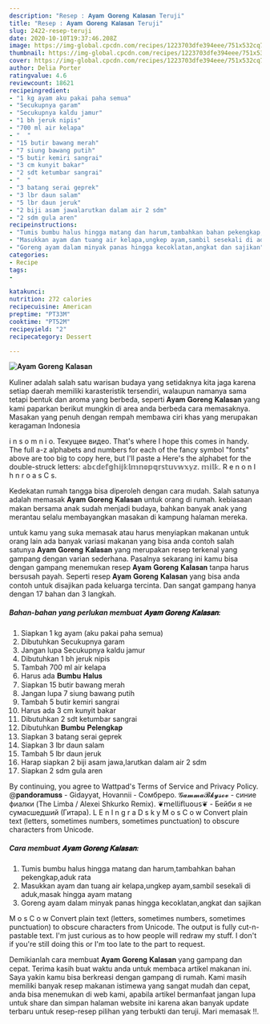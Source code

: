 ```yaml
---
description: "Resep : 𝐀𝐲𝐚𝐦 𝐆𝐨𝐫𝐞𝐧𝐠 𝐊𝐚𝐥𝐚𝐬𝐚𝐧 Teruji"
title: "Resep : 𝐀𝐲𝐚𝐦 𝐆𝐨𝐫𝐞𝐧𝐠 𝐊𝐚𝐥𝐚𝐬𝐚𝐧 Teruji"
slug: 2422-resep-teruji
date: 2020-10-10T19:37:46.208Z
image: https://img-global.cpcdn.com/recipes/1223703dfe394eee/751x532cq70/𝐀𝐲𝐚𝐦-𝐆𝐨𝐫𝐞𝐧𝐠-𝐊𝐚𝐥𝐚𝐬𝐚𝐧-foto-resep-utama.jpg
thumbnail: https://img-global.cpcdn.com/recipes/1223703dfe394eee/751x532cq70/𝐀𝐲𝐚𝐦-𝐆𝐨𝐫𝐞𝐧𝐠-𝐊𝐚𝐥𝐚𝐬𝐚𝐧-foto-resep-utama.jpg
cover: https://img-global.cpcdn.com/recipes/1223703dfe394eee/751x532cq70/𝐀𝐲𝐚𝐦-𝐆𝐨𝐫𝐞𝐧𝐠-𝐊𝐚𝐥𝐚𝐬𝐚𝐧-foto-resep-utama.jpg
author: Delia Porter
ratingvalue: 4.6
reviewcount: 18621
recipeingredient:
- "1 kg ayam aku pakai paha semua"
- "Secukupnya garam"
- "Secukupnya kaldu jamur"
- "1 bh jeruk nipis"
- "700 ml air kelapa"
- "  "
- "15 butir bawang merah"
- "7 siung bawang putih"
- "5 butir kemiri sangrai"
- "3 cm kunyit bakar"
- "2 sdt ketumbar sangrai"
- "  "
- "3 batang serai geprek"
- "3 lbr daun salam"
- "5 lbr daun jeruk"
- "2 biji asam jawalarutkan dalam air 2 sdm"
- "2 sdm gula aren"
recipeinstructions:
- "Tumis bumbu halus hingga matang dan harum,tambahkan bahan pekengkap,aduk rata"
- "Masukkan ayam dan tuang air kelapa,ungkep ayam,sambil sesekali di aduk,masak hingga ayam matang"
- "Goreng ayam dalam minyak panas hingga kecoklatan,angkat dan sajikan"
categories:
- Recipe
tags:
- 

katakunci:  
nutrition: 272 calories
recipecuisine: American
preptime: "PT33M"
cooktime: "PT52M"
recipeyield: "2"
recipecategory: Dessert

---
```



![𝐀𝐲𝐚𝐦 𝐆𝐨𝐫𝐞𝐧𝐠 𝐊𝐚𝐥𝐚𝐬𝐚𝐧](https://img-global.cpcdn.com/recipes/1223703dfe394eee/751x532cq70/𝐀𝐲𝐚𝐦-𝐆𝐨𝐫𝐞𝐧𝐠-𝐊𝐚𝐥𝐚𝐬𝐚𝐧-foto-resep-utama.jpg)

Kuliner adalah salah satu warisan budaya yang setidaknya kita jaga karena setiap daerah memiliki karasteristik tersendiri, walaupun namanya sama tetapi bentuk dan aroma yang berbeda, seperti 𝐀𝐲𝐚𝐦 𝐆𝐨𝐫𝐞𝐧𝐠 𝐊𝐚𝐥𝐚𝐬𝐚𝐧 yang kami paparkan berikut mungkin di area anda berbeda cara memasaknya. Masakan yang penuh dengan rempah membawa ciri khas yang merupakan keragaman Indonesia

i n s o m n i o. Текущее видео. That&#39;s where I hope this comes in handy. The full a-z alphabets and numbers for each of the fancy symbol &#34;fonts&#34; above are too big to copy here, but I&#39;ll paste a Here&#39;s the alphabet for the double-struck letters: 𝕒𝕓𝕔𝕕𝕖𝕗𝕘𝕙𝕚𝕛𝕜𝕝𝕞𝕟𝕠𝕡𝕢𝕣𝕤𝕥𝕦𝕧𝕨𝕩𝕪𝕫. 𝕞𝕚𝕝𝕜. R e n o n I h n r o a s C s.

Kedekatan rumah tangga bisa diperoleh dengan cara mudah. Salah satunya adalah memasak 𝐀𝐲𝐚𝐦 𝐆𝐨𝐫𝐞𝐧𝐠 𝐊𝐚𝐥𝐚𝐬𝐚𝐧 untuk orang di rumah. kebiasaan makan bersama anak sudah menjadi budaya, bahkan banyak anak yang merantau selalu membayangkan masakan di kampung halaman mereka.

untuk kamu yang suka memasak atau harus menyiapkan makanan untuk orang lain ada banyak variasi makanan yang bisa anda contoh salah satunya 𝐀𝐲𝐚𝐦 𝐆𝐨𝐫𝐞𝐧𝐠 𝐊𝐚𝐥𝐚𝐬𝐚𝐧 yang merupakan resep terkenal yang gampang dengan varian sederhana. Pasalnya sekarang ini kamu bisa dengan gampang menemukan resep 𝐀𝐲𝐚𝐦 𝐆𝐨𝐫𝐞𝐧𝐠 𝐊𝐚𝐥𝐚𝐬𝐚𝐧 tanpa harus bersusah payah.
Seperti resep 𝐀𝐲𝐚𝐦 𝐆𝐨𝐫𝐞𝐧𝐠 𝐊𝐚𝐥𝐚𝐬𝐚𝐧 yang bisa anda contoh untuk disajikan pada keluarga tercinta. Dan sangat gampang hanya dengan 17 bahan dan 3 langkah.


<!--inarticleads1-->

##### Bahan-bahan yang perlukan membuat 𝐀𝐲𝐚𝐦 𝐆𝐨𝐫𝐞𝐧𝐠 𝐊𝐚𝐥𝐚𝐬𝐚𝐧:

1. Siapkan 1 kg ayam (aku pakai paha semua)
1. Dibutuhkan Secukupnya garam
1. Jangan lupa Secukupnya kaldu jamur
1. Dibutuhkan 1 bh jeruk nipis
1. Tambah 700 ml air kelapa
1. Harus ada  𝐁𝐮𝐦𝐛𝐮 𝐇𝐚𝐥𝐮𝐬
1. Siapkan 15 butir bawang merah
1. Jangan lupa 7 siung bawang putih
1. Tambah 5 butir kemiri sangrai
1. Harus ada 3 cm kunyit bakar
1. Dibutuhkan 2 sdt ketumbar sangrai
1. Dibutuhkan  𝐁𝐮𝐦𝐛𝐮 𝐏𝐞𝐥𝐞𝐧𝐠𝐤𝐚𝐩
1. Siapkan 3 batang serai geprek
1. Siapkan 3 lbr daun salam
1. Tambah 5 lbr daun jeruk
1. Harap siapkan 2 biji asam jawa,larutkan dalam air 2 sdm
1. Siapkan 2 sdm gula aren


By continuing, you agree to Wattpad&#39;s Terms of Service and Privacy Policy. @𝐩𝐚𝐧𝐝𝐨𝐫𝐚𝐦𝐮𝐬𝐬 - Gidayyat, Hovannii - Сомбреро. 𝓖𝓪𝓶𝓶𝓪𝓑𝓴𝔂𝓼𝓸𝓿 - синие фиалки (The Limba / Alexei Shkurko Remix). ❦𝗆𝖾𝗅𝗅𝗂𝖿𝗅𝗎𝗈𝗎𝗌❦ - Бейби я не сумасшедший (Гитара). L E n I n g r a D s k y M o s C o w Convert plain text (letters, sometimes numbers, sometimes punctuation) to obscure characters from Unicode. 

<!--inarticleads2-->

##### Cara membuat  𝐀𝐲𝐚𝐦 𝐆𝐨𝐫𝐞𝐧𝐠 𝐊𝐚𝐥𝐚𝐬𝐚𝐧:

1. Tumis bumbu halus hingga matang dan harum,tambahkan bahan pekengkap,aduk rata
1. Masukkan ayam dan tuang air kelapa,ungkep ayam,sambil sesekali di aduk,masak hingga ayam matang
1. Goreng ayam dalam minyak panas hingga kecoklatan,angkat dan sajikan


M o s C o w Convert plain text (letters, sometimes numbers, sometimes punctuation) to obscure characters from Unicode. The output is fully cut-n-pastable text. I&#39;m just curious as to how people will redraw my stuff. I don&#39;t if you&#39;re still doing this or I&#39;m too late to the part to request. 

Demikianlah cara membuat 𝐀𝐲𝐚𝐦 𝐆𝐨𝐫𝐞𝐧𝐠 𝐊𝐚𝐥𝐚𝐬𝐚𝐧 yang gampang dan cepat. Terima kasih buat waktu anda untuk membaca artikel makanan ini. Saya yakin kamu bisa berkreasi dengan gampang di rumah. Kami masih memiliki banyak resep makanan istimewa yang sangat mudah dan cepat, anda bisa menemukan di web kami, apabila artikel bermanfaat jangan lupa untuk share dan simpan halaman website ini karena akan banyak update terbaru untuk resep-resep pilihan yang terbukti dan teruji. Mari memasak !!. 
